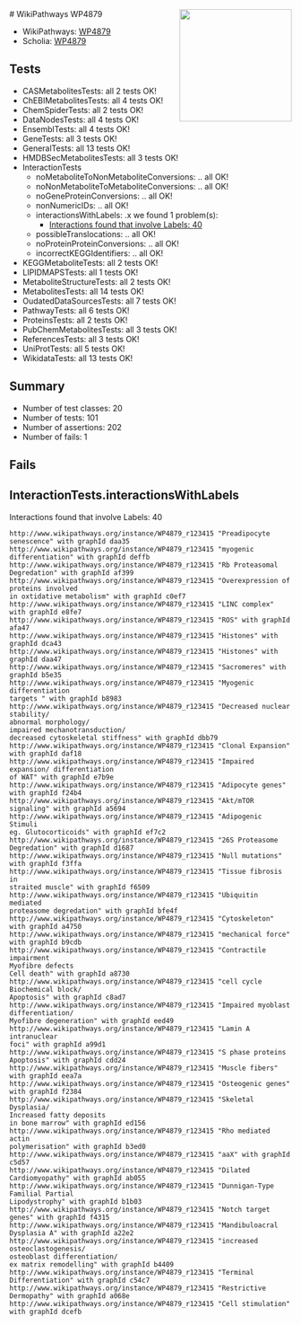<img style="float: right; width: 200px" src="https://upload.wikimedia.org/wikipedia/commons/thumb/8/83/Wplogo_with_text_500.png/640px-Wplogo_with_text_500.png" />
# WikiPathways WP4879

* WikiPathways: [WP4879](https://new.wikipathways.org/pathways/WP4879)
* Scholia: [WP4879](https://scholia.toolforge.org/wikipathways/WP4879)
## Tests
* CASMetabolitesTests: all 2 tests OK!
* ChEBIMetabolitesTests: all 4 tests OK!
* ChemSpiderTests: all 2 tests OK!
* DataNodesTests: all 4 tests OK!
* EnsemblTests: all 4 tests OK!
* GeneTests: all 3 tests OK!
* GeneralTests: all 13 tests OK!
* HMDBSecMetabolitesTests: all 3 tests OK!
* InteractionTests
    * noMetaboliteToNonMetaboliteConversions: .. all OK!
    * noNonMetaboliteToMetaboliteConversions: .. all OK!
    * noGeneProteinConversions: .. all OK!
    * nonNumericIDs: .. all OK!
    * interactionsWithLabels: .x we found 1 problem(s):
        * [Interactions found that involve Labels: 40](#fe97a915)
    * possibleTranslocations: .. all OK!
    * noProteinProteinConversions: .. all OK!
    * incorrectKEGGIdentifiers: .. all OK!
* KEGGMetaboliteTests: all 2 tests OK!
* LIPIDMAPSTests: all 1 tests OK!
* MetaboliteStructureTests: all 2 tests OK!
* MetabolitesTests: all 14 tests OK!
* OudatedDataSourcesTests: all 7 tests OK!
* PathwayTests: all 6 tests OK!
* ProteinsTests: all 2 tests OK!
* PubChemMetabolitesTests: all 3 tests OK!
* ReferencesTests: all 3 tests OK!
* UniProtTests: all 5 tests OK!
* WikidataTests: all 13 tests OK!


## Summary

* Number of test classes: 20
* Number of tests: 101
* Number of assertions: 202
* Number of fails: 1

## Fails

<a name="fe97a915" />

## InteractionTests.interactionsWithLabels

Interactions found that involve Labels: 40
```
http://www.wikipathways.org/instance/WP4879_r123415 "Preadipocyte senescence" with graphId daa35
http://www.wikipathways.org/instance/WP4879_r123415 "myogenic differentiation" with graphId deffb
http://www.wikipathways.org/instance/WP4879_r123415 "Rb Proteasomal 
Degredation" with graphId af399
http://www.wikipathways.org/instance/WP4879_r123415 "Overexpression of proteins involved 
in oxtidative metabolism" with graphId c0ef7
http://www.wikipathways.org/instance/WP4879_r123415 "LINC complex" with graphId e8fe7
http://www.wikipathways.org/instance/WP4879_r123415 "ROS" with graphId afa47
http://www.wikipathways.org/instance/WP4879_r123415 "Histones" with graphId dca43
http://www.wikipathways.org/instance/WP4879_r123415 "Histones" with graphId daa47
http://www.wikipathways.org/instance/WP4879_r123415 "Sacromeres" with graphId b5e35
http://www.wikipathways.org/instance/WP4879_r123415 "Myogenic differentiation
targets " with graphId b8983
http://www.wikipathways.org/instance/WP4879_r123415 "Decreased nuclear stability/ 
abnormal morphology/
impaired mechanotransduction/
decreased cytoskeletal stiffness" with graphId dbb79
http://www.wikipathways.org/instance/WP4879_r123415 "Clonal Expansion" with graphId daf18
http://www.wikipathways.org/instance/WP4879_r123415 "Impaired expansion/ differentiation
of WAT" with graphId e7b9e
http://www.wikipathways.org/instance/WP4879_r123415 "Adipocyte genes" with graphId f24b4
http://www.wikipathways.org/instance/WP4879_r123415 "Akt/mTOR signaling" with graphId a5694
http://www.wikipathways.org/instance/WP4879_r123415 "Adipogenic Stimuli
eg. Glutocorticoids" with graphId ef7c2
http://www.wikipathways.org/instance/WP4879_r123415 "26S Proteasome 
Degredation" with graphId d1687
http://www.wikipathways.org/instance/WP4879_r123415 "Null mutations" with graphId f3ffa
http://www.wikipathways.org/instance/WP4879_r123415 "Tissue fibrosis in 
straited muscle" with graphId f6509
http://www.wikipathways.org/instance/WP4879_r123415 "Ubiquitin mediated
proteasome degredation" with graphId bfe4f
http://www.wikipathways.org/instance/WP4879_r123415 "Cytoskeleton" with graphId a4750
http://www.wikipathways.org/instance/WP4879_r123415 "mechanical force" with graphId b9cdb
http://www.wikipathways.org/instance/WP4879_r123415 "Contractile impairment
Myofibre defects
Cell death" with graphId a8730
http://www.wikipathways.org/instance/WP4879_r123415 "cell cycle 
Biochemical block/
Apoptosis" with graphId c8ad7
http://www.wikipathways.org/instance/WP4879_r123415 "Impaired myoblast differentiation/
Myofibre degeneration" with graphId eed49
http://www.wikipathways.org/instance/WP4879_r123415 "Lamin A intranuclear 
foci" with graphId a99d1
http://www.wikipathways.org/instance/WP4879_r123415 "S phase proteins 
Apoptosis" with graphId cdd24
http://www.wikipathways.org/instance/WP4879_r123415 "Muscle fibers" with graphId eea7a
http://www.wikipathways.org/instance/WP4879_r123415 "Osteogenic genes" with graphId f2384
http://www.wikipathways.org/instance/WP4879_r123415 "Skeletal Dysplasia/
Increased fatty deposits 
in bone marrow" with graphId ed156
http://www.wikipathways.org/instance/WP4879_r123415 "Rho mediated actin 
polymerisation" with graphId b3ed0
http://www.wikipathways.org/instance/WP4879_r123415 "aaX" with graphId c5d57
http://www.wikipathways.org/instance/WP4879_r123415 "Dilated Cardiomyopathy" with graphId ab055
http://www.wikipathways.org/instance/WP4879_r123415 "Dunnigan-Type Familial Partial 
Lipodystrophy" with graphId b1b03
http://www.wikipathways.org/instance/WP4879_r123415 "Notch target genes" with graphId f4315
http://www.wikipathways.org/instance/WP4879_r123415 "Mandibuloacral Dysplasia A" with graphId a22e2
http://www.wikipathways.org/instance/WP4879_r123415 "increased osteoclastogenesis/ 
osteoblast differentiation/
ex matrix remodelling" with graphId b4409
http://www.wikipathways.org/instance/WP4879_r123415 "Terminal Differentiation" with graphId c54c7
http://www.wikipathways.org/instance/WP4879_r123415 "Restrictive Dermopathy" with graphId a068e
http://www.wikipathways.org/instance/WP4879_r123415 "Cell stimulation" with graphId dcefb
```

